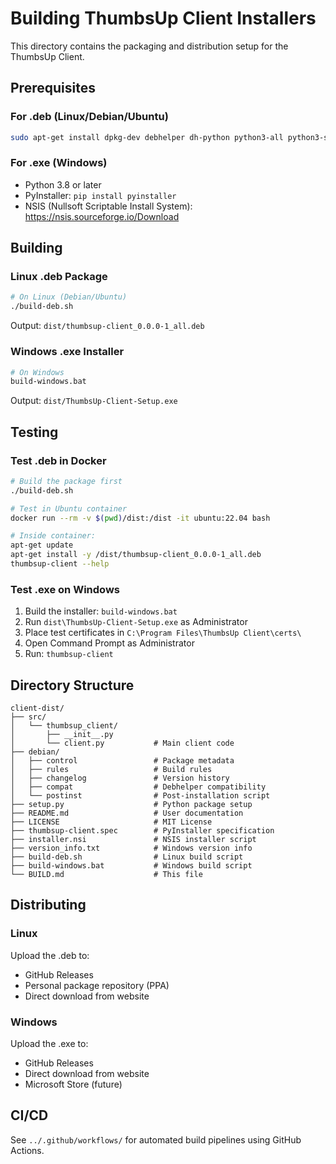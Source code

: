 # Building ThumbsUp Client Installers

This directory contains the packaging and distribution setup for the ThumbsUp Client.

## Prerequisites

### For .deb (Linux/Debian/Ubuntu)
```bash
sudo apt-get install dpkg-dev debhelper dh-python python3-all python3-setuptools
```

### For .exe (Windows)
- Python 3.8 or later
- PyInstaller: `pip install pyinstaller`
- NSIS (Nullsoft Scriptable Install System): https://nsis.sourceforge.io/Download

## Building

### Linux .deb Package

```bash
# On Linux (Debian/Ubuntu)
./build-deb.sh
```

Output: `dist/thumbsup-client_0.0.0-1_all.deb`

### Windows .exe Installer

```bash
# On Windows
build-windows.bat
```

Output: `dist/ThumbsUp-Client-Setup.exe`

## Testing

### Test .deb in Docker

```bash
# Build the package first
./build-deb.sh

# Test in Ubuntu container
docker run --rm -v $(pwd)/dist:/dist -it ubuntu:22.04 bash

# Inside container:
apt-get update
apt-get install -y /dist/thumbsup-client_0.0.0-1_all.deb
thumbsup-client --help
```

### Test .exe on Windows

1. Build the installer: `build-windows.bat`
2. Run `dist\ThumbsUp-Client-Setup.exe` as Administrator
3. Place test certificates in `C:\Program Files\ThumbsUp Client\certs\`
4. Open Command Prompt as Administrator
5. Run: `thumbsup-client`

## Directory Structure

```
client-dist/
├── src/
│   └── thumbsup_client/
│       ├── __init__.py
│       └── client.py           # Main client code
├── debian/
│   ├── control                 # Package metadata
│   ├── rules                   # Build rules
│   ├── changelog               # Version history
│   ├── compat                  # Debhelper compatibility
│   └── postinst                # Post-installation script
├── setup.py                    # Python package setup
├── README.md                   # User documentation
├── LICENSE                     # MIT License
├── thumbsup-client.spec        # PyInstaller specification
├── installer.nsi               # NSIS installer script
├── version_info.txt            # Windows version info
├── build-deb.sh                # Linux build script
├── build-windows.bat           # Windows build script
└── BUILD.md                    # This file
```

## Distributing

### Linux
Upload the .deb to:
- GitHub Releases
- Personal package repository (PPA)
- Direct download from website

### Windows
Upload the .exe to:
- GitHub Releases
- Direct download from website
- Microsoft Store (future)

## CI/CD

See `../.github/workflows/` for automated build pipelines using GitHub Actions.
